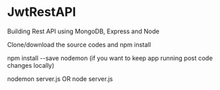 # JwtRestAPI
Building Rest API using MongoDB, Express and Node

Clone/download the source codes and npm install

npm install --save nodemon (if you want to keep app running post code changes locally)

nodemon server.js OR node server.js
